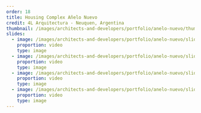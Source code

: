 ```yaml
---
order: 18
title: Housing Complex Añelo Nuevo
credit: 4L Arquitectura - Neuquen, Argentina
thumbnail: /images/architects-and-developers/portfolio/anelo-nuevo/thumbnail.jpg
slides:
  - image: /images/architects-and-developers/portfolio/anelo-nuevo/slide-1.jpg
    proportion: video
    type: image
  - image: /images/architects-and-developers/portfolio/anelo-nuevo/slide-2.jpg
    proportion: video
    type: image
  - image: /images/architects-and-developers/portfolio/anelo-nuevo/slide-3.jpg
    proportion: video
    type: image
  - image: /images/architects-and-developers/portfolio/anelo-nuevo/slide-4.jpg
    proportion: video
    type: image
---
```

